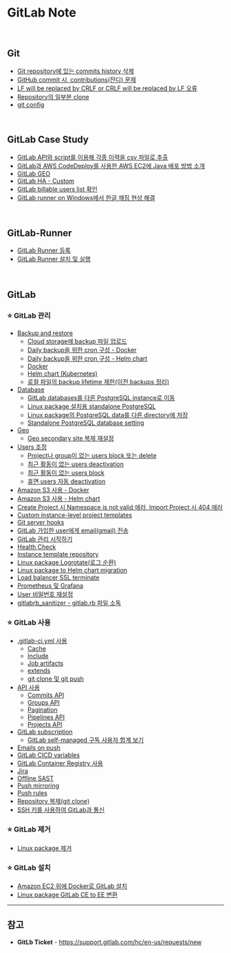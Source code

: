 # GitLab Note

<br>

## Git
- [Git repository에 있는 commits history 삭제](https://github.com/bigmtn1113/GitLab-Note/blob/master/Git/Git%20repository%EC%97%90%20%EC%9E%88%EB%8A%94%20commits%20history%20%EC%82%AD%EC%A0%9C.md)
- [GitHub commit 시, contributions(잔디) 문제](https://github.com/bigmtn1113/GitLab-Note/blob/master/Git/GitHub%20commit%20%EC%8B%9C%2C%20contributions(%EC%9E%94%EB%94%94)%20%EB%AC%B8%EC%A0%9C.md)
- [LF will be replaced by CRLF or CRLF will be replaced by LF 오류](https://github.com/bigmtn1113/GitLab-Note/blob/master/Git/LF%20will%20be%20replaced%20by%20CRLF%20or%20CRLF%20will%20be%20replaced%20by%20LF%20%EC%98%A4%EB%A5%98.md)
- [Repository의 일부분 clone](https://github.com/bigmtn1113/GitLab-Note/blob/master/Git/Repository%EC%9D%98%20%EC%9D%BC%EB%B6%80%EB%B6%84%20clone.md)
- [git config](https://github.com/bigmtn1113/GitLab-Note/blob/master/Git/git%20config.md)

<br>

## GitLab Case Study
- [GitLab API와 script를 이용해 각종 이력을 csv 파일로 추출](https://github.com/bigmtn1113/GitLab-Note/blob/master/GitLab%20Case%20Study/GitLab%20API%EC%99%80%20script%EB%A5%BC%20%EC%9D%B4%EC%9A%A9%ED%95%B4%20%EA%B0%81%EC%A2%85%20%EC%9D%B4%EB%A0%A5%EC%9D%84%20csv%20%ED%8C%8C%EC%9D%BC%EB%A1%9C%20%EC%B6%94%EC%B6%9C)
- [GitLab과 AWS CodeDeploy를 사용한 AWS EC2에 Java 배포 방법 소개](https://github.com/bigmtn1113/GitLab-Note/tree/master/GitLab%20Case%20Study/GitLab%EA%B3%BC%20AWS%20CodeDeploy%EB%A5%BC%20%EC%82%AC%EC%9A%A9%ED%95%9C%20AWS%20EC2%EC%97%90%20Java%20%EB%B0%B0%ED%8F%AC%20%EB%B0%A9%EB%B2%95%20%EC%86%8C%EA%B0%9C)
- [GitLab GEO](https://github.com/bigmtn1113/GitLab-Note/blob/master/GitLab%20Case%20Study/GitLab%20GEO.md)
- [GitLab HA - Custom](https://github.com/bigmtn1113/GitLab-Note/blob/master/GitLab%20Case%20Study/GitLab%20HA%20-%20Custom.md)
- [GitLab billable users list 확인](https://github.com/bigmtn1113/GitLab-Note/blob/master/GitLab%20Case%20Study/GitLab%20billable%20users%20list%20%ED%99%95%EC%9D%B8.md)
- [GitLab runner on Windows에서 한글 깨짐 현상 해결](https://github.com/bigmtn1113/GitLab-Note/blob/master/GitLab%20Case%20Study/GitLab%20runner%20on%20Windows%EC%97%90%EC%84%9C%20%ED%95%9C%EA%B8%80%20%EA%B9%A8%EC%A7%90%20%ED%98%84%EC%83%81%20%ED%95%B4%EA%B2%B0.md)

<br>

## GitLab-Runner
- [GitLab Runner 등록](https://github.com/bigmtn1113/GitLab-Note/blob/master/GitLab-Runner/GitLab%20Runner%20%EB%93%B1%EB%A1%9D.md)
- [GitLab Runner 설치 및 실행](https://github.com/bigmtn1113/GitLab-Note/blob/master/GitLab-Runner/GitLab%20Runner%20%EC%84%A4%EC%B9%98%20%EB%B0%8F%20%EC%8B%A4%ED%96%89.md)

<br>

## GitLab
### ⭐ GitLab 관리
- [Backup and restore](https://github.com/bigmtn1113/GitLab-Note/tree/master/GitLab/GitLab%20%EA%B4%80%EB%A6%AC/Backup%20and%20restore)
  - [Cloud storage에 backup 파일 업로드](https://github.com/bigmtn1113/GitLab-Note/blob/master/GitLab/GitLab%20%EA%B4%80%EB%A6%AC/Backup%20and%20restore/Cloud%20storage%EC%97%90%20backup%20%ED%8C%8C%EC%9D%BC%20%EC%97%85%EB%A1%9C%EB%93%9C.md)
  - [Daily backup을 위한 cron 구성 - Docker](https://github.com/bigmtn1113/GitLab-Note/blob/master/GitLab/GitLab%20%EA%B4%80%EB%A6%AC/Backup%20and%20restore/Daily%20backup%EC%9D%84%20%EC%9C%84%ED%95%9C%20cron%20%EA%B5%AC%EC%84%B1%20-%20Docker.md)
  - [Daily backup을 위한 cron 구성 - Helm chart](https://github.com/bigmtn1113/GitLab-Note/blob/master/GitLab/GitLab%20%EA%B4%80%EB%A6%AC/Backup%20and%20restore/Daily%20backup%EC%9D%84%20%EC%9C%84%ED%95%9C%20cron%20%EA%B5%AC%EC%84%B1%20-%20Helm%20chart.md)
  - [Docker](https://github.com/bigmtn1113/GitLab-Note/blob/master/GitLab/GitLab%20%EA%B4%80%EB%A6%AC/Backup%20and%20restore/Docker.md)
  - [Helm chart (Kubernetes)](https://github.com/bigmtn1113/GitLab-Note/blob/master/GitLab/GitLab%20%EA%B4%80%EB%A6%AC/Backup%20and%20restore/Helm%20chart%20(Kubernetes).md)
  - [로컬 파일의 backup lifetime 제한(이전 backups 정리)](https://github.com/bigmtn1113/GitLab-Note/blob/master/GitLab/GitLab%20%EA%B4%80%EB%A6%AC/Backup%20and%20restore/%EB%A1%9C%EC%BB%AC%20%ED%8C%8C%EC%9D%BC%EC%9D%98%20backup%20lifetime%20%EC%A0%9C%ED%95%9C(%EC%9D%B4%EC%A0%84%20backups%20%EC%A0%95%EB%A6%AC).md)
- [Database](https://github.com/bigmtn1113/GitLab-Note/tree/master/GitLab/GitLab%20%EA%B4%80%EB%A6%AC/Database)
  - [GitLab databases를 다른 PostgreSQL instance로 이동](https://github.com/bigmtn1113/GitLab-Note/blob/master/GitLab/GitLab%20%EA%B4%80%EB%A6%AC/Database/GitLab%20databases%EB%A5%BC%20%EB%8B%A4%EB%A5%B8%20PostgreSQL%20instance%EB%A1%9C%20%EC%9D%B4%EB%8F%99.md)
  - [Linux package 설치용 standalone PostgreSQL](https://github.com/bigmtn1113/GitLab-Note/blob/master/GitLab/GitLab%20%EA%B4%80%EB%A6%AC/Database/Linux%20package%20%EC%84%A4%EC%B9%98%EC%9A%A9%20standalone%20PostgreSQL.md)
  - [Linux package의 PostgreSQL data를 다른 directory에 저장](https://github.com/bigmtn1113/GitLab-Note/blob/master/GitLab/GitLab%20%EA%B4%80%EB%A6%AC/Database/Linux%20package%EC%9D%98%20PostgreSQL%20data%EB%A5%BC%20%EB%8B%A4%EB%A5%B8%20directory%EC%97%90%20%EC%A0%80%EC%9E%A5.md)
  - [Standalone PostgreSQL database setting](https://github.com/bigmtn1113/GitLab-Note/blob/master/GitLab/GitLab%20%EA%B4%80%EB%A6%AC/Database/Standalone%20PostgreSQL%20database%20setting.md)
- [Geo](https://github.com/bigmtn1113/GitLab-Note/tree/master/GitLab/GitLab%20%EA%B4%80%EB%A6%AC/Geo)
  - [Geo secondary site 복제 재설정](https://github.com/bigmtn1113/GitLab-Note/blob/master/GitLab/GitLab%20%EA%B4%80%EB%A6%AC/Geo/Geo%20secondary%20site%20%EB%B3%B5%EC%A0%9C%20%EC%9E%AC%EC%84%A4%EC%A0%95.md)
- [Users 조정](https://github.com/bigmtn1113/GitLab-Note/tree/master/GitLab/GitLab%20%EA%B4%80%EB%A6%AC/Users%20%EC%A1%B0%EC%A0%95)
  - [Project나 group이 없는 users block 또는 delete](https://github.com/bigmtn1113/GitLab-Note/blob/master/GitLab/GitLab%20%EA%B4%80%EB%A6%AC/Users%20%EC%A1%B0%EC%A0%95/Project%EB%82%98%20group%EC%9D%B4%20%EC%97%86%EB%8A%94%20users%20block%20%EB%98%90%EB%8A%94%20delete.md)
  - [최근 활동이 없는 users deactivation](https://github.com/bigmtn1113/GitLab-Note/blob/master/GitLab/GitLab%20%EA%B4%80%EB%A6%AC/Users%20%EC%A1%B0%EC%A0%95/%EC%B5%9C%EA%B7%BC%20%ED%99%9C%EB%8F%99%EC%9D%B4%20%EC%97%86%EB%8A%94%20users%20deactivation.md)
  - [최근 활동이 없는 users block](https://github.com/bigmtn1113/GitLab-Note/blob/master/GitLab/GitLab%20%EA%B4%80%EB%A6%AC/Users%20%EC%A1%B0%EC%A0%95/%EC%B5%9C%EA%B7%BC%20%ED%99%9C%EB%8F%99%EC%9D%B4%20%EC%97%86%EB%8A%94%20users%20block.md)
  - [휴면 users 자동 deactivation](https://github.com/bigmtn1113/GitLab-Note/blob/master/GitLab/GitLab%20%EA%B4%80%EB%A6%AC/Users%20%EC%A1%B0%EC%A0%95/%ED%9C%B4%EB%A9%B4%20users%20%EC%9E%90%EB%8F%99%20deactivation%20.md)
- [Amazon S3 사용 - Docker](https://github.com/bigmtn1113/GitLab-Note/blob/master/GitLab/GitLab%20%EA%B4%80%EB%A6%AC/Amazon%20S3%20%EC%82%AC%EC%9A%A9%20-%20Docker.md)
- [Amazon S3 사용 - Helm chart](https://github.com/bigmtn1113/GitLab-Note/blob/master/GitLab/GitLab%20%EA%B4%80%EB%A6%AC/Amazon%20S3%20%EC%82%AC%EC%9A%A9%20-%20Helm%20chart.md)
- [Create Project 시 Namespace is not valid 에러, Import Project 시 404 에러](https://github.com/bigmtn1113/GitLab-Note/blob/master/GitLab/GitLab%20%EA%B4%80%EB%A6%AC/Create%20Project%20%EC%8B%9C%20Namespace%20is%20not%20valid%20%EC%97%90%EB%9F%AC%2C%20Import%20Project%20%EC%8B%9C%20404%20%EC%97%90%EB%9F%AC.md)
- [Custom instance-level project templates](https://github.com/bigmtn1113/GitLab-Note/blob/master/GitLab/GitLab%20%EA%B4%80%EB%A6%AC/Custom%20instance-level%20project%20templates.md)
- [Git server hooks](https://github.com/bigmtn1113/GitLab-Note/blob/master/GitLab/GitLab%20%EA%B4%80%EB%A6%AC/Git%20server%20hooks.md)
- [GitLab 가입한 user에게 email(gmail) 전송](https://github.com/bigmtn1113/GitLab-Note/blob/master/GitLab/GitLab%20%EA%B4%80%EB%A6%AC/GitLab%20%EA%B0%80%EC%9E%85%ED%95%9C%20user%EC%97%90%EA%B2%8C%20email(gmail)%20%EC%A0%84%EC%86%A1.md)
- [GitLab 관리 시작하기](https://github.com/bigmtn1113/GitLab-Note/blob/master/GitLab/GitLab%20%EA%B4%80%EB%A6%AC/GitLab%20%EA%B4%80%EB%A6%AC%20%EC%8B%9C%EC%9E%91%ED%95%98%EA%B8%B0.md)
- [Health Check](https://github.com/bigmtn1113/GitLab-Note/blob/master/GitLab/GitLab%20%EA%B4%80%EB%A6%AC/Health%20Check.md)
- [Instance template repository](https://github.com/bigmtn1113/GitLab-Note/blob/master/GitLab/GitLab%20%EA%B4%80%EB%A6%AC/Instance%20template%20repository.md)
- [Linux package Logrotate(로그 순환)](https://github.com/bigmtn1113/GitLab-Note/blob/master/GitLab/GitLab%20%EA%B4%80%EB%A6%AC/Linux%20package%20Logrotate(%EB%A1%9C%EA%B7%B8%20%EC%88%9C%ED%99%98).md)
- [Linux package to Helm chart migration](https://github.com/bigmtn1113/GitLab-Note/blob/master/GitLab/GitLab%20%EA%B4%80%EB%A6%AC/Linux%20package%20to%20Helm%20chart%20migration.md)
- [Load balancer SSL terminate](https://github.com/bigmtn1113/GitLab-Note/blob/master/GitLab/GitLab%20%EA%B4%80%EB%A6%AC/Load%20balancer%20SSL%20terminate.md)
- [Prometheus 및 Grafana](https://github.com/bigmtn1113/GitLab-Note/blob/master/GitLab/GitLab%20%EA%B4%80%EB%A6%AC/Prometheus%20%EB%B0%8F%20Grafana.md)
- [User 비밀번호 재설정](https://github.com/bigmtn1113/GitLab-Note/blob/master/GitLab/GitLab%20%EA%B4%80%EB%A6%AC/User%20%EB%B9%84%EB%B0%80%EB%B2%88%ED%98%B8%20%EC%9E%AC%EC%84%A4%EC%A0%95.md)
- [gitlabrb_sanitizer - gitlab.rb 파일 소독](https://github.com/bigmtn1113/GitLab-Note/blob/master/GitLab/GitLab%20%EA%B4%80%EB%A6%AC/gitlabrb_sanitizer%20-%20gitlab.rb%20%ED%8C%8C%EC%9D%BC%20%EC%86%8C%EB%8F%85.md)

### ⭐ GitLab 사용
- [.gitlab-ci.yml 사용](https://github.com/bigmtn1113/GitLab-Note/tree/master/GitLab/GitLab%20%EC%82%AC%EC%9A%A9/.gitlab-ci.yml%20%EC%82%AC%EC%9A%A9)
  - [Cache](https://github.com/bigmtn1113/GitLab-Note/blob/master/GitLab/GitLab%20%EC%82%AC%EC%9A%A9/.gitlab-ci.yml%20%EC%82%AC%EC%9A%A9/Cache.md)
  - [Include](https://github.com/bigmtn1113/GitLab-Note/blob/master/GitLab/GitLab%20%EC%82%AC%EC%9A%A9/.gitlab-ci.yml%20%EC%82%AC%EC%9A%A9/Include.md)
  - [Job artifacts](https://github.com/bigmtn1113/GitLab-Note/blob/master/GitLab/GitLab%20%EC%82%AC%EC%9A%A9/.gitlab-ci.yml%20%EC%82%AC%EC%9A%A9/Job%20artifacts.md)
  - [extends](https://github.com/bigmtn1113/GitLab-Note/blob/master/GitLab/GitLab%20%EC%82%AC%EC%9A%A9/.gitlab-ci.yml%20%EC%82%AC%EC%9A%A9/extends.md)
  - [git clone 및 git push](https://github.com/bigmtn1113/GitLab-Note/blob/master/GitLab/GitLab%20%EC%82%AC%EC%9A%A9/.gitlab-ci.yml%20%EC%82%AC%EC%9A%A9/git%20clone%20%EB%B0%8F%20git%20push.md)
- [API 사용](https://github.com/bigmtn1113/GitLab-Note/tree/master/GitLab/GitLab%20%EC%82%AC%EC%9A%A9/API%20%EC%82%AC%EC%9A%A9)
  - [Commits API](https://github.com/bigmtn1113/GitLab-Note/blob/master/GitLab/GitLab%20%EC%82%AC%EC%9A%A9/API%20%EC%82%AC%EC%9A%A9/Commits%20API.md)
  - [Groups API](https://github.com/bigmtn1113/GitLab-Note/blob/master/GitLab/GitLab%20%EC%82%AC%EC%9A%A9/API%20%EC%82%AC%EC%9A%A9/Groups%20API.md)
  - [Pagination](https://github.com/bigmtn1113/GitLab-Note/blob/master/GitLab/GitLab%20%EC%82%AC%EC%9A%A9/API%20%EC%82%AC%EC%9A%A9/Pagination.md)
  - [Pipelines API](https://github.com/bigmtn1113/GitLab-Note/blob/master/GitLab/GitLab%20%EC%82%AC%EC%9A%A9/API%20%EC%82%AC%EC%9A%A9/Pipelines%20API.md)
  - [Projects API](https://github.com/bigmtn1113/GitLab-Note/blob/master/GitLab/GitLab%20%EC%82%AC%EC%9A%A9/API%20%EC%82%AC%EC%9A%A9/Projects%20API.md)
- [GitLab subscription](https://github.com/bigmtn1113/GitLab-Note/tree/master/GitLab/GitLab%20%EC%82%AC%EC%9A%A9/GitLab%20subscription)
  - [GitLab self-managed 구독 사용자 합계 보기](https://github.com/bigmtn1113/GitLab-Note/blob/master/GitLab/GitLab%20%EC%82%AC%EC%9A%A9/GitLab%20subscription/GitLab%20self-managed%20%EA%B5%AC%EB%8F%85%20%EC%82%AC%EC%9A%A9%EC%9E%90%20%ED%95%A9%EA%B3%84%20%EB%B3%B4%EA%B8%B0.md)
- [Emails on push](https://github.com/bigmtn1113/GitLab-Note/blob/master/GitLab/GitLab%20%EC%82%AC%EC%9A%A9/Emails%20on%20push.md)
- [GitLab CICD variables](https://github.com/bigmtn1113/GitLab-Note/blob/master/GitLab/GitLab%20%EC%82%AC%EC%9A%A9/GitLab%20CICD%20variables.md)
- [GitLab Container Registry 사용](https://github.com/bigmtn1113/GitLab-Note/blob/master/GitLab/GitLab%20%EC%82%AC%EC%9A%A9/GitLab%20Container%20Registry%20%EC%82%AC%EC%9A%A9.md)
- [Jira](https://github.com/bigmtn1113/GitLab-Note/blob/master/GitLab/GitLab%20%EC%82%AC%EC%9A%A9/Jira.md)
- [Offline SAST](https://github.com/bigmtn1113/GitLab-Note/blob/master/GitLab/GitLab%20%EC%82%AC%EC%9A%A9/Offline%20SAST.md)
- [Push mirroring](https://github.com/bigmtn1113/GitLab-Note/blob/master/GitLab/GitLab%20%EC%82%AC%EC%9A%A9/Push%20mirroring.md)
- [Push rules](https://github.com/bigmtn1113/GitLab-Note/blob/master/GitLab/GitLab%20%EC%82%AC%EC%9A%A9/Push%20rules.md)
- [Repository 복제(git clone)](https://github.com/bigmtn1113/GitLab-Note/blob/master/GitLab/GitLab%20%EC%82%AC%EC%9A%A9/Repository%20%EB%B3%B5%EC%A0%9C(git%20clone).md)
- [SSH 키를 사용하여 GitLab과 통신](https://github.com/bigmtn1113/GitLab-Note/blob/master/GitLab/GitLab%20%EC%82%AC%EC%9A%A9/SSH%20%ED%82%A4%EB%A5%BC%20%EC%82%AC%EC%9A%A9%ED%95%98%EC%97%AC%20GitLab%EA%B3%BC%20%ED%86%B5%EC%8B%A0.md)

### ⭐ GitLab 제거
- [Linux package 제거](https://github.com/bigmtn1113/GitLab-Note/blob/master/GitLab/GitLab%20%EC%A0%9C%EA%B1%B0/Linux%20package%20%EC%A0%9C%EA%B1%B0.md)

### ⭐ GitLab 설치
- [Amazon EC2 위에 Docker로 GitLab 설치](https://github.com/bigmtn1113/GitLab-Note/blob/master/GitLab/GitLab%20%EC%84%A4%EC%B9%98/Amazon%20EC2%20%EC%9C%84%EC%97%90%20Docker%EB%A1%9C%20GitLab%20%EC%84%A4%EC%B9%98.md)
- [Linux package GitLab CE to EE 변환](https://github.com/bigmtn1113/GitLab-Note/blob/master/GitLab/GitLab%20%EC%84%A4%EC%B9%98/Linux%20package%20CE%20to%20EE%20%EB%B3%80%ED%99%98.md)

<hr>

## 참고
- **GitLb Ticket** - https://support.gitlab.com/hc/en-us/requests/new
